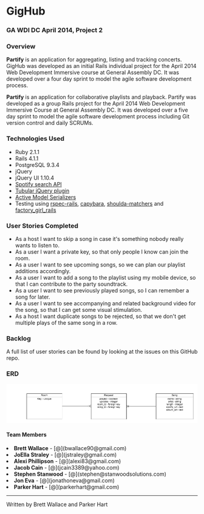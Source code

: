 # GigHub

### GA WDI DC April 2014, Project 2

### Overview

**Partify** is an application for aggregating, listing and tracking concerts. GigHub was developed as an initial Rails individual project for the April 2014 Web Development Immersive course at General Assembly DC. It was developed over a four day sprint to model the agile software development process.

**Partify** is an application for collaborative playlists and playback. Partify was developed as a group Rails project for the April 2014 Web Development Immersive Course at General Assembly DC. It was developed over a five day sprint to model the agile software development process including Git version control and daily SCRUMs.

### Technologies Used

* Ruby 2.1.1
* Rails 4.1.1
* PostgreSQL 9.3.4
* jQuery
* jQuery UI 1.10.4
* [Spotify search API](https://developer.spotify.com/web-api/)
* [Tubular jQuery plugin](http://www.seanmccambridge.com/tubular/)
* [Active Model Serializers](https://github.com/rails-api/active_model_serializers)
* Testing using [rspec-rails](https://github.com/rspec/rspec-rails), [capybara](https://github.com/jnicklas/capybara), [shoulda-matchers](https://github.com/thoughtbot/shoulda-matchers) and [factory_girl_rails](https://github.com/thoughtbot/factory_girl_rails)

### User Stories Completed

* As a host I want to skip a song in case it's something nobody really wants to listen to.
* As a user I want a private key, so that only people I know can join the room.
* As a user I want to see upcoming songs, so we can plan our playlist additions accordingly.
* As a user I want to add a song to the playlist using my mobile device, so that I can contribute to the party soundtrack.
* As a user I want to see previously played songs, so I can remember a song for later.
* As a user I want to see accompanying and related background video for the song, so that I can get some visual stimulation.
* As a host I want duplicate songs to be rejected, so that we don't get multiple plays of the same song in a row.

### Backlog

A full list of user stories can be found by looking at the issues on this GitHub repo.

### ERD

<img src="/blob/master/party_playlist.png">

<h4>Team Members</h4>
<li><b>Brett Wallace</b> - [@](bwallace90@gmail.com)</li>

<li><b>JoElla Straley</b> - [@](jstraley@gmail.com)</li>

<li><b>Alexi Phillipson</b> - [@](alexi83@gmail.com)</li>

<li><b>Jacob Cain</b> - [@](jcain3389@yahoo.com)</li>

<li><b>Stephen Stanwood</b> - [@](stephen@stanwoodsolutions.com)
</li>

<li><b>Jon Eva</b> - [@](jonathoneva@gmail.com)</li>

<li><b>Parker Hart</b> - [@](parkerhart@gmail.com)</li>

***
Written by Brett Wallace and Parker Hart



